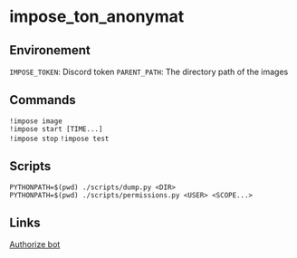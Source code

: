 # impose_ton_anonymat

## Environement

`IMPOSE_TOKEN`: Discord token
`PARENT_PATH`: The directory path of the images

## Commands

`!impose image`  
`!impose start [TIME...]`  
`!impose stop`
`!impose test`

## Scripts

`PYTHONPATH=$(pwd) ./scripts/dump.py <DIR>`  
`PYTHONPATH=$(pwd) ./scripts/permissions.py <USER> <SCOPE...>`

## Links

[Authorize bot](https://discord.com/oauth2/authorize?client_id=727984070390317136&scope=bot&permissions=2048)
